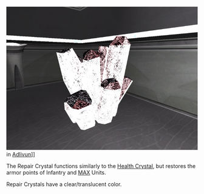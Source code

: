 ![](../images/ArmorRepairCrystal.jpg "fig:ArmorRepairCrystal.jpg") in
[Adlivun](../locations/Adlivun.md)\]\]

The Repair Crystal functions similarly to the
[Health Crystal](Health_Crystal.md), but restores the armor points of Infantry
and [MAX](Mechanized_Assault_Exo-Suit.md) Units.

Repair Crystals have a clear/translucent color.


